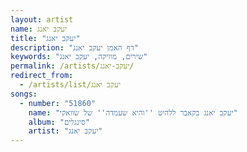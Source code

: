 ```yaml
---
layout: artist
name: יעקב יאנג
title: "יעקב יאנג"
description: "דף האמן יעקב יאנג"
keywords: "שירים, מוזיקה, יעקב יאנג"
permalink: /artists/יעקב-יאנג/
redirect_from:
  - /artists/list/יעקב יאנג
songs:
  - number: "51860"
    name: "יעקב יאנג בקאבר ללהיט ''והיא שעמדה'' של שוואקי"
    album: "סינגלים"
    artist: "יעקב יאנג"
---
```


